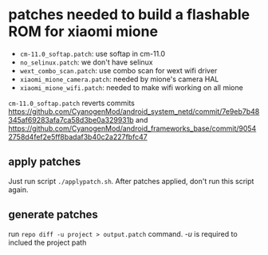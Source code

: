 # patches needed to build a flashable ROM for xiaomi mione

* `cm-11.0_softap.patch`: use softap in cm-11.0
* `no_selinux.patch`: we don't have selinux
* `wext_combo_scan.patch`: use combo scan for wext wifi driver
* `xiaomi_mione_camera.patch`: needed by mione's camera HAL
* `xiaomi_mione_wifi.patch`: needed to make wifi working on all mione

`cm-11.0_softap.patch` reverts commits https://github.com/CyanogenMod/android_system_netd/commit/7e9eb7b48345af69283afa7ca58d3be0a329931b
and https://github.com/CyanogenMod/android_frameworks_base/commit/90542758d4fef2e5ff8badaf3b40c2a227fbfc47


apply patches
-------------

Just run script `./applypatch.sh`.
After patches applied, don't run this script again.


generate patches
----------------

run `repo diff -u project > output.patch` command.
_-u_ is required to inclued the project path
